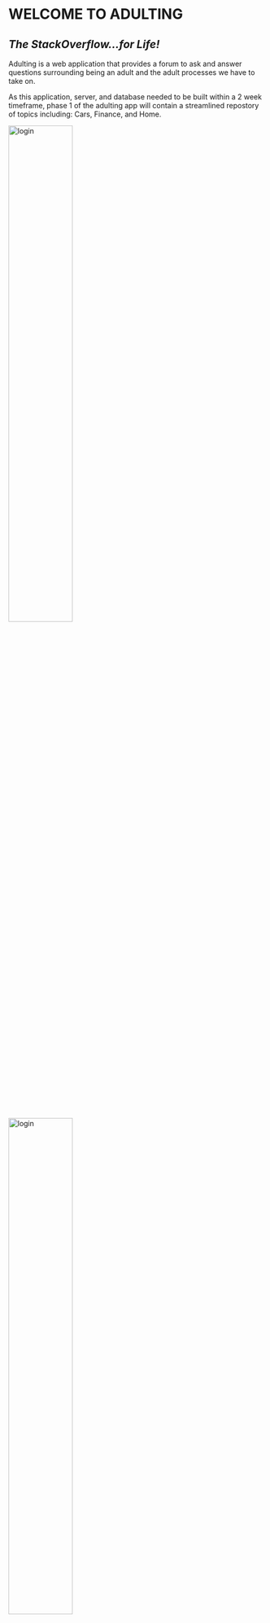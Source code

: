 # **WELCOME TO ADULTING**
## ***The StackOverflow...for Life!***

Adulting is a web application that provides a forum to ask and answer
questions surrounding being an adult and the adult processes we have to take on. 

As this application, server, and database needed to be built within a 2 week timeframe, phase 1 of the adulting app will contain a streamlined repostory of topics including: Cars, Finance, and Home. 

<img src="https://user-images.githubusercontent.com/85264996/136456547-a34eb83c-fe6d-4b5a-9f94-3e0696259052.png" alt="login" width="50%"/>
<img src="https://user-images.githubusercontent.com/85264996/136456209-e33d54f1-1804-4da9-8f5e-5728fee338ea.png" alt="login" width="50%"/>
<img src="https://user-images.githubusercontent.com/85264996/136456281-022a4a38-641d-4c17-8c93-40eed856a411.png" alt="login" width="50%"/>

## FUTURE ASPIRATIONS

The sky is the limit as far as building out this application, server and database. As more questions and topics come in, we can work to categorize them and place the questions and answers, by topic, into our database. 

    - Addressing Known Issues
    - Adding Search Functionality
    - Tracking and Displaying Questions and Answers by User
    - Light and Dark Mode
    - Logout Functionality

## KNOWN ISSUES
    - HEROKU: Hosting issues - hosting full site
    - CRUD API: DELETE: Deleting questions and answers - error regarding truncation
    - ES6 TEMPLATE: Unable to incorporate with the time constraints
    - Pass through Hyperlink Value to the Question Page

## BUSINESS APPLICATION - ***Who is this web application for?***

These are many use cases for the application/API, but here are a few
    - Developers who are developing real estate websites who want to incorporate frequently asked questions
    - Developers who are developing automotive sales websites who want to incorporate frequently asked questions regarding car buying
    - Developers who are building websites for home services (i.e. plumbers, electricians, etc.) who want to collect inofmration on what types of servers people ask about

## TECHNOLOGY/STACK USED
    - Node
    - Express
    - Sequelize
    - PostgresSQL
    - bcrypt

## STYLES USED
    - CSS
    - Bootstrap

## LANGUAGES USED
    - HTML
    - Javascript

## MEET THE TEAM
- Scott Henderson  <img src="./src/front/images/scott_henderson_pic.jpg">
- Tim Johns <img src="profilepicresize.jpg">
- Carmen Kesho <img src="Carmen_Kesho_HighRes_CropSmall.jpg">







